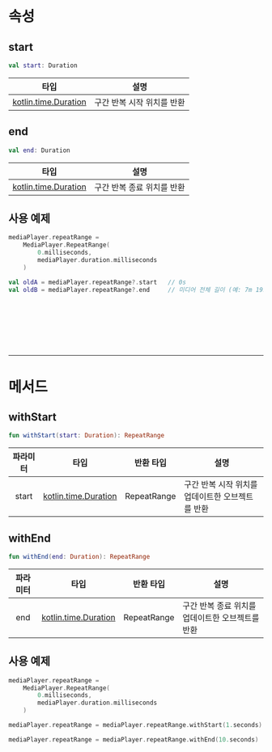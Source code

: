 # 속성

## start
```kotlin
val start: Duration
```
|타입|설명|
|:--:|--|
|[kotlin.time.Duration](https://kotlinlang.org/api/latest/jvm/stdlib/kotlin.time/-duration/)|구간 반복 시작 위치를 반환|

## end
```kotlin
val end: Duration
```
|타입|설명|
|:--:|--|
|[kotlin.time.Duration](https://kotlinlang.org/api/latest/jvm/stdlib/kotlin.time/-duration/)|구간 반복 종료 위치를 반환|

## 사용 예제
```kotlin
mediaPlayer.repeatRange = 
    MediaPlayer.RepeatRange(
        0.milliseconds,
        mediaPlayer.duration.milliseconds
    )

val oldA = mediaPlayer.repeatRange?.start	// 0s
val oldB = mediaPlayer.repeatRange?.end		// 미디어 전체 길이 (예: 7m 19s)
```

<br><br><br>
------
------
# 메서드

## withStart
```kotlin
fun withStart(start: Duration): RepeatRange
```
|파라미터|타입|반환 타입|설명|
|:--:|:--:|:--:|--|
|start|[kotlin.time.Duration](https://kotlinlang.org/api/latest/jvm/stdlib/kotlin.time/-duration/)|RepeatRange|구간 반복 시작 위치를 업데이트한 오브젝트를 반환|

## withEnd
```kotlin
fun withEnd(end: Duration): RepeatRange
```
|파라미터|타입|반환 타입|설명|
|:--:|:--:|:--:|--|
|end|[kotlin.time.Duration](https://kotlinlang.org/api/latest/jvm/stdlib/kotlin.time/-duration/)|RepeatRange|구간 반복 종료 위치를 업데이트한 오브젝트를 반환|

## 사용 예제
```kotlin
mediaPlayer.repeatRange = 
    MediaPlayer.RepeatRange(
        0.milliseconds,
        mediaPlayer.duration.milliseconds
    )

mediaPlayer.repeatRange = mediaPlayer.repeatRange.withStart(1.seconds) 	// 시작 위치 -> 1s

mediaPlayer.repeatRange = mediaPlayer.repeatRange.withEnd(10.seconds)	// 종료 위치 -> 10s 
```
